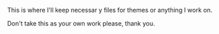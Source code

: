 This is where I'll keep necessar y files for themes or anything I work on.

Don't take this as your own work please, thank you.
